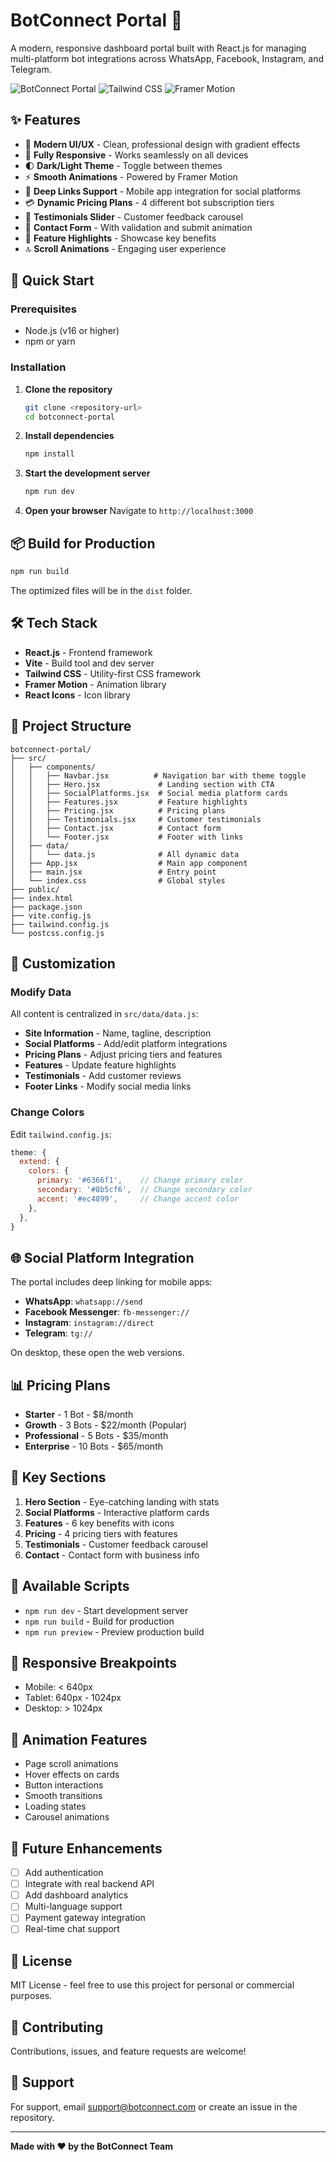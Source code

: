 # BotConnect Portal 🤖

A modern, responsive dashboard portal built with React.js for managing multi-platform bot integrations across WhatsApp, Facebook, Instagram, and Telegram.

![BotConnect Portal](https://img.shields.io/badge/React-18.2.0-blue)
![Tailwind CSS](https://img.shields.io/badge/TailwindCSS-3.3.5-38B2AC)
![Framer Motion](https://img.shields.io/badge/Framer_Motion-10.16.4-FF0055)

## ✨ Features

- 🎨 **Modern UI/UX** - Clean, professional design with gradient effects
- 📱 **Fully Responsive** - Works seamlessly on all devices
- 🌓 **Dark/Light Theme** - Toggle between themes
- ⚡ **Smooth Animations** - Powered by Framer Motion
- 🔗 **Deep Links Support** - Mobile app integration for social platforms
- 💳 **Dynamic Pricing Plans** - 4 different bot subscription tiers
- 💬 **Testimonials Slider** - Customer feedback carousel
- 📧 **Contact Form** - With validation and submit animation
- 🎯 **Feature Highlights** - Showcase key benefits
- 🔝 **Scroll Animations** - Engaging user experience

## 🚀 Quick Start

### Prerequisites

- Node.js (v16 or higher)
- npm or yarn

### Installation

1. **Clone the repository**
   ```bash
   git clone <repository-url>
   cd botconnect-portal
   ```

2. **Install dependencies**
   ```bash
   npm install
   ```

3. **Start the development server**
   ```bash
   npm run dev
   ```

4. **Open your browser**
   Navigate to `http://localhost:3000`

## 📦 Build for Production

```bash
npm run build
```

The optimized files will be in the `dist` folder.

## 🛠️ Tech Stack

- **React.js** - Frontend framework
- **Vite** - Build tool and dev server
- **Tailwind CSS** - Utility-first CSS framework
- **Framer Motion** - Animation library
- **React Icons** - Icon library

## 📂 Project Structure

```
botconnect-portal/
├── src/
│   ├── components/
│   │   ├── Navbar.jsx          # Navigation bar with theme toggle
│   │   ├── Hero.jsx             # Landing section with CTA
│   │   ├── SocialPlatforms.jsx  # Social media platform cards
│   │   ├── Features.jsx         # Feature highlights
│   │   ├── Pricing.jsx          # Pricing plans
│   │   ├── Testimonials.jsx     # Customer testimonials
│   │   ├── Contact.jsx          # Contact form
│   │   └── Footer.jsx           # Footer with links
│   ├── data/
│   │   └── data.js              # All dynamic data
│   ├── App.jsx                  # Main app component
│   ├── main.jsx                 # Entry point
│   └── index.css                # Global styles
├── public/
├── index.html
├── package.json
├── vite.config.js
├── tailwind.config.js
└── postcss.config.js
```

## 🎨 Customization

### Modify Data

All content is centralized in `src/data/data.js`:

- **Site Information** - Name, tagline, description
- **Social Platforms** - Add/edit platform integrations
- **Pricing Plans** - Adjust pricing tiers and features
- **Features** - Update feature highlights
- **Testimonials** - Add customer reviews
- **Footer Links** - Modify social media links

### Change Colors

Edit `tailwind.config.js`:

```js
theme: {
  extend: {
    colors: {
      primary: '#6366f1',    // Change primary color
      secondary: '#8b5cf6',  // Change secondary color
      accent: '#ec4899',     // Change accent color
    },
  },
}
```

## 🌐 Social Platform Integration

The portal includes deep linking for mobile apps:

- **WhatsApp**: `whatsapp://send`
- **Facebook Messenger**: `fb-messenger://`
- **Instagram**: `instagram://direct`
- **Telegram**: `tg://`

On desktop, these open the web versions.

## 📊 Pricing Plans

- **Starter** - 1 Bot - $8/month
- **Growth** - 3 Bots - $22/month (Popular)
- **Professional** - 5 Bots - $35/month
- **Enterprise** - 10 Bots - $65/month

## 🎯 Key Sections

1. **Hero Section** - Eye-catching landing with stats
2. **Social Platforms** - Interactive platform cards
3. **Features** - 6 key benefits with icons
4. **Pricing** - 4 pricing tiers with features
5. **Testimonials** - Customer feedback carousel
6. **Contact** - Contact form with business info

## 🔧 Available Scripts

- `npm run dev` - Start development server
- `npm run build` - Build for production
- `npm run preview` - Preview production build

## 📱 Responsive Breakpoints

- Mobile: < 640px
- Tablet: 640px - 1024px
- Desktop: > 1024px

## 🎨 Animation Features

- Page scroll animations
- Hover effects on cards
- Button interactions
- Smooth transitions
- Loading states
- Carousel animations

## 🌟 Future Enhancements

- [ ] Add authentication
- [ ] Integrate with real backend API
- [ ] Add dashboard analytics
- [ ] Multi-language support
- [ ] Payment gateway integration
- [ ] Real-time chat support

## 📄 License

MIT License - feel free to use this project for personal or commercial purposes.

## 🤝 Contributing

Contributions, issues, and feature requests are welcome!

## 📧 Support

For support, email support@botconnect.com or create an issue in the repository.

---

**Made with ❤️ by the BotConnect Team**
